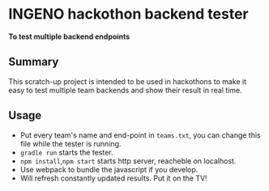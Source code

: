 # INGENO hackothon backend tester  

**To test multiple backend endpoints**

## Summary
This scratch-up project is intended to be used in hackothons to make it easy to test multiple team backends and show their result in real time.

## Usage

* Put every team's name and end-point in `teams.txt`, you can change this file while the tester is running.
* `gradle run` starts the tester.
* `npm install`,`npm start` starts http server, reacheble on localhost.
* Use webpack to bundle the javascript if you develop.
* Will refresh constantly updated results. Put it on the TV!
